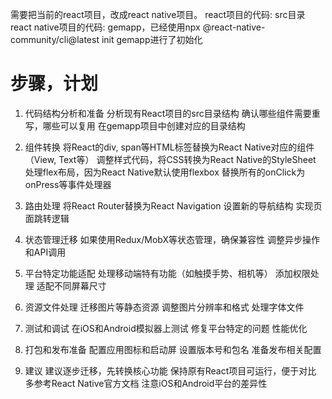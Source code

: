 需要把当前的react项目，改成react native项目。
react项目的代码: src目录
react native项目的代码: gemapp，已经使用npx @react-native-community/cli@latest init gemapp进行了初始化

# 步骤，计划

1. 代码结构分析和准备
分析现有React项目的src目录结构
确认哪些组件需要重写，哪些可以复用
在gemapp项目中创建对应的目录结构

2. 组件转换
将React的div, span等HTML标签替换为React Native对应的组件（View, Text等）
调整样式代码，将CSS转换为React Native的StyleSheet
处理flex布局，因为React Native默认使用flexbox
替换所有的onClick为onPress等事件处理器

3. 路由处理
将React Router替换为React Navigation
设置新的导航结构
实现页面跳转逻辑

4. 状态管理迁移
如果使用Redux/MobX等状态管理，确保兼容性
调整异步操作和API调用

5. 平台特定功能适配
处理移动端特有功能（如触摸手势、相机等）
添加权限处理
适配不同屏幕尺寸

6. 资源文件处理
迁移图片等静态资源
调整图片分辨率和格式
处理字体文件

7. 测试和调试
在iOS和Android模拟器上测试
修复平台特定的问题
性能优化

8. 打包和发布准备
配置应用图标和启动屏
设置版本号和包名
准备发布相关配置

9. 建议
建议逐步迁移，先转换核心功能
保持原有React项目可运行，便于对比
多参考React Native官方文档
注意iOS和Android平台的差异性

